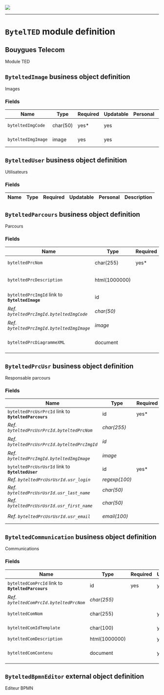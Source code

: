 <!--
 ___ _            _ _    _ _    __
/ __(_)_ __  _ __| (_)__(_) |_ /_/
\__ \ | '  \| '_ \ | / _| |  _/ -_)
|___/_|_|_|_| .__/_|_\__|_|\__\___|
            |_| 
-->
![](https://docs.simplicite.io//logos/logo250.png)
* * *

`BytelTED` module definition
============================

Bouygues Telecom
----------------

Module TED

`ByteltedImage` business object definition
------------------------------------------

Images

### Fields

| Name                                                         | Type                                     | Required | Updatable | Personal | Description                                                                      |
|--------------------------------------------------------------|------------------------------------------|----------|-----------|----------|----------------------------------------------------------------------------------|
| `byteltedImgCode`                                            | char(50)                                 | yes*     | yes       |          | Code image                                                                       |
| `byteltedImgImage`                                           | image                                    | yes      | yes       |          | Fichier image                                                                    |

`ByteltedUser` business object definition
-----------------------------------------

Utilisateurs

### Fields

| Name                                                         | Type                                     | Required | Updatable | Personal | Description                                                                      |
|--------------------------------------------------------------|------------------------------------------|----------|-----------|----------|----------------------------------------------------------------------------------|

`ByteltedParcours` business object definition
---------------------------------------------

Parcours

### Fields

| Name                                                         | Type                                     | Required | Updatable | Personal | Description                                                                      |
|--------------------------------------------------------------|------------------------------------------|----------|-----------|----------|----------------------------------------------------------------------------------|
| `byteltedPrcNom`                                             | char(255)                                | yes*     | yes       |          | Nom du parcours                                                                  |
| `byteltedPrcDescription`                                     | html(1000000)                            |          | yes       |          | Description du parcours                                                          |
| `byteltedPrcImgId` link to **`ByteltedImage`**               | id                                       |          | yes       |          | Image du parcours                                                                |
| _Ref. `byteltedPrcImgId.byteltedImgCode`_                    | _char(50)_                               |          |           |          | _Code image_                                                                     |
| _Ref. `byteltedPrcImgId.byteltedImgImage`_                   | _image_                                  |          |           |          | _Fichier image_                                                                  |
| `byteltedPrcDiagrammeXML`                                    | document                                 |          | yes       |          | Fichier BPMN du diagramme                                                        |

`ByteltedPrcUsr` business object definition
-------------------------------------------

Responsable parcours

### Fields

| Name                                                         | Type                                     | Required | Updatable | Personal | Description                                                                      |
|--------------------------------------------------------------|------------------------------------------|----------|-----------|----------|----------------------------------------------------------------------------------|
| `byteltedPrcUsrPrcId` link to **`ByteltedParcours`**         | id                                       | yes*     | yes       |          | Parcours                                                                         |
| _Ref. `byteltedPrcUsrPrcId.byteltedPrcNom`_                  | _char(255)_                              |          |           |          | _Nom du parcours_                                                                |
| _Ref. `byteltedPrcUsrPrcId.byteltedPrcImgId`_                | _id_                                     |          |           |          | _Image du parcours_                                                              |
| _Ref. `byteltedPrcImgId.byteltedImgImage`_                   | _image_                                  |          |           |          | _Fichier image_                                                                  |
| `byteltedPrcUsrUsrId` link to **`ByteltedUser`**             | id                                       | yes*     | yes       |          | Utilisateur                                                                      |
| _Ref. `byteltedPrcUsrUsrId.usr_login`_                       | _regexp(100)_                            |          |           | yes      | _Login_                                                                          |
| _Ref. `byteltedPrcUsrUsrId.usr_last_name`_                   | _char(50)_                               |          |           | yes      | _Last name_                                                                      |
| _Ref. `byteltedPrcUsrUsrId.usr_first_name`_                  | _char(50)_                               |          |           | yes      | _First name_                                                                     |
| _Ref. `byteltedPrcUsrUsrId.usr_email`_                       | _email(100)_                             |          |           | yes      | _Email address_                                                                  |

`ByteltedCommunication` business object definition
--------------------------------------------------

Communications

### Fields

| Name                                                         | Type                                     | Required | Updatable | Personal | Description                                                                      |
|--------------------------------------------------------------|------------------------------------------|----------|-----------|----------|----------------------------------------------------------------------------------|
| `byteltedComPrcId` link to **`ByteltedParcours`**            | id                                       | yes      | yes       |          | Parcours de la communication                                                     |
| _Ref. `byteltedComPrcId.byteltedPrcNom`_                     | _char(255)_                              |          |           |          | _Nom du parcours_                                                                |
| `byteltedComNom`                                             | char(255)                                |          | yes       |          | Nom de la communication                                                          |
| `byteltedComIdTemplate`                                      | char(100)                                |          | yes       |          | Identifiant template                                                             |
| `byteltedComDescription`                                     | html(1000000)                            |          | yes       |          | Description                                                                      |
| `byteltedComContenu`                                         | document                                 |          | yes       |          | Fichier du contenu de la communication                                           |

`ByteltedBpmnEditor` external object definition
-----------------------------------------------

Editeur BPMN


